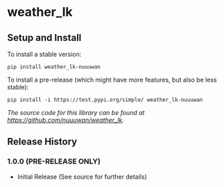 
# weather_lk

## Setup and Install

To install a stable version:

```
pip install weather_lk-nuuuwan
```

To install a pre-release (which might have more features, but also be
less stable):

```
pip install -i https://test.pypi.org/simple/ weather_lk-nuuuwan
```

*The source code for this library can be found at https://github.com/nuuuwan/weather_lk.*


## Release History

### 1.0.0 (PRE-RELEASE ONLY)

* Initial Release (See source for further details)
        
